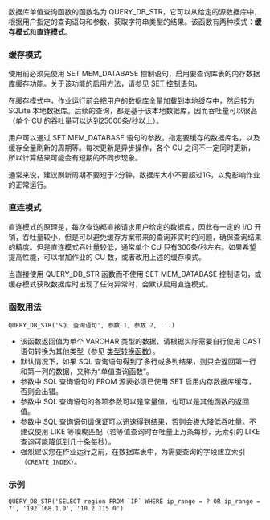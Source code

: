 数据库单值查询函数的函数名为 QUERY_DB_STR，它可以从给定的源数据库中，根据用户指定的查询语句和参数，获取字符串类型的结果。该函数有两种模式：**缓存模式**和**直连模式**。

### 缓存模式

使用前必须先使用 SET MEM_DATABASE 控制语句，启用要查询库表的内存数据库缓存功能。关于该功能的启用方法，请参见 [SET 控制语句](https://cloud.tencent.com/document/product/849/32995)。

在缓存模式中，作业运行前会把用户的数据库全量加载到本地缓存中，然后转为 SQLite 本地数据库。后续的查询，都是基于该本地数据库，因而吞吐量可以很高（单个 CU 的吞吐量可以达到25000条/秒以上）。

用户可以通过 SET MEM_DATABASE 语句的参数，指定要缓存的数据库名，以及缓存全量刷新的周期等。每次更新是异步操作，各个 CU 之间不一定同时更新，所以计算结果可能会有短期的不同步现象。

通常来说，建议刷新周期不要短于2分钟，数据库大小不要超过1G，以免影响作业的正常运行。

### 直连模式

直连模式的原理是，每次查询都直接请求用户给定的数据库，因此有一定的 I/O 开销，吞吐量较小，但是可以避免缓存方案带来的查询非实时的问题，确保查询结果的精度。但是直连模式吞吐量较低，通常单个 CU 只有300条/秒左右。如果希望提高性能，可以增加作业的 CU 数，或者改用上述的缓存模式。

当直接使用 QUERY_DB_STR 函数而不使用 SET MEM_DATABASE 控制语句，或缓存模式获取数据库时出现了任何异常时，会默认启用直连模式。

### 函数用法

```
QUERY_DB_STR('SQL 查询语句', 参数 1, 参数 2, ...)
```
- 该函数返回值为单个 VARCHAR 类型的数据，请根据实际需要自行使用 CAST 语句转换为其他类型（参见 [类型转换函数](https://cloud.tencent.com/document/product/849/18079)）。
- 默认情况下，如果 SQL 查询语句得到了多行或多列结果，则只会返回第一行和第一列的数据，又称为“单值查询函数”。
- 参数中 SQL 查询语句的 FROM 源表必须已使用 SET 启用内存数据库缓存，否则会出错。
- 参数中 SQL 查询语句的各项参数可以是常量值，也可以是其他函数的返回值。
- 参数中 SQL 查询语句请保证可以迅速得到结果，否则会极大降低吞吐量。不建议使用 LIKE 等模糊匹配（若等值查询时吞吐量上万条每秒，无索引的 LIKE 查询可能降低到几十条每秒）。
- 强烈建议您在作业运行之前，在数据库表中，为需要查询的字段建立索引（`CREATE INDEX`）。

### 示例

```
QUERY_DB_STR('SELECT region FROM `IP` WHERE ip_range = ? OR ip_range = ?', '192.168.1.0', '10.2.115.0')
```
